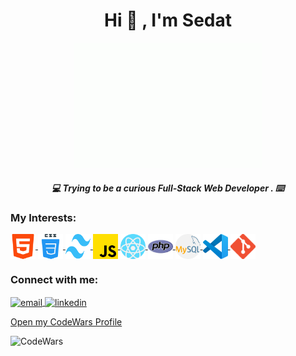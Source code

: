 
<h1 align="center">Hi 🥳  , I'm Sedat</h1>



<p align="center"><img src="images/giphy.gif"height="200" width="300"></p>
<h5 align="center"> 💻 Trying to be a curious Full-Stack Web Developer . ⌨️ </h5>

<h3 align="left">My Interests:</h3>

<p align="left">
	<a href = "https://developer.mozilla.org/en-US/docs/Web/HTML" target="_blank">
		<img align="center" src="/images/html.png" alt="Html" height="40" width="40" />
	</a>
	<a href = "https://developer.mozilla.org/en-US/docs/Web/CSS" target="_blank">
		<img align="center" src="/images/css.png" alt="Css" height="40" width="40" />
	</a>
	<a href = "https://tailwindcss.com/" target="_blank">
		<img align="center" src="/images/tailwind.svg" alt="Tailwind" height="40" width="40" />
	</a>
	<a href = "https://www.javascript.com/" target="_blank">
		<img align="center" src="/images/js.png" alt="Javascript" height="40" width="40" />
	</a>
	<a href = "https://reactjs.org/" target="_blank">
		<img align="center" src="/images/react.png" alt="React" height="40" width="40" />
	</a>
	<a href = "https://www.php.net/" target="_blank">
		<img align="center" src="/images/php.png" alt="Php" height="40" width="40" />
	</a>
	<a href = "https://www.mysql.com/" target="_blank">
		<img align="center" src="/images/mysql.png" alt="MySQL" height="40" width="40" />
	</a>
	<a href = "https://code.visualstudio.com/" target="_blank">
		<img align="center" src="/images/vscode.png" alt="VsCode" height="40" width="40" />
	</a>
	<a href = "https://git-scm.com/" target="_blank">
		<img align="center" src="/images/git.png" alt="Git" height="40" width="40" />
	</a>
</p>


<h3 align="left">Connect with me:</h3>

<p align="left">
	<a href="mailto:sedatbilece.contact@gmail.com" target="_blank">
		<img align="center" src="https://upload.wikimedia.org/wikipedia/commons/7/7e/Gmail_icon_%282020%29.svg" alt="email" height="40" width="40" />
	</a>
	<a href="https://www.linkedin.com/in/sedat-bilece-504a92197/" target="_blank">
		<img align="center" src="https://upload.wikimedia.org/wikipedia/commons/c/c9/Linkedin.svg" alt="linkedin" height="40" width="40" />
	</a>
	
</p>

[Open my CodeWars Profile](https://www.codewars.com/users/sedatbilece)

![CodeWars](https://www.codewars.com/users/sedatbilece/badges/large) 
